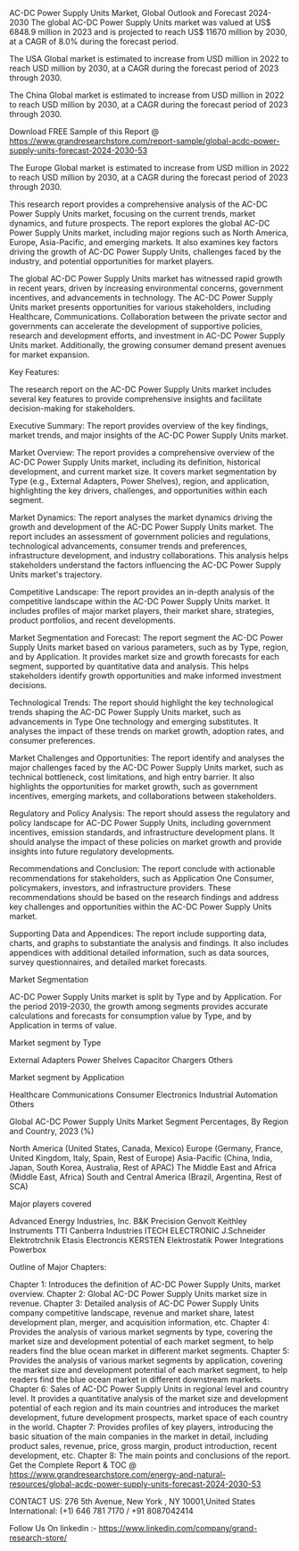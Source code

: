 AC-DC Power Supply Units Market, Global Outlook and Forecast 2024-2030
The global AC-DC Power Supply Units market was valued at US$ 6848.9 million in 2023 and is projected to reach US$ 11670 million by 2030, at a CAGR of 8.0% during the forecast period.

The USA Global market is estimated to increase from USD million in 2022 to reach USD million by 2030, at a CAGR during the forecast period of 2023 through 2030.

The China Global market is estimated to increase from USD million in 2022 to reach USD million by 2030, at a CAGR during the forecast period of 2023 through 2030.

Download FREE Sample of this Report @ https://www.grandresearchstore.com/report-sample/global-acdc-power-supply-units-forecast-2024-2030-53

The Europe Global market is estimated to increase from USD million in 2022 to reach USD million by 2030, at a CAGR during the forecast period of 2023 through 2030.

This research report provides a comprehensive analysis of the AC-DC Power Supply Units market, focusing on the current trends, market dynamics, and future prospects. The report explores the global AC-DC Power Supply Units market, including major regions such as North America, Europe, Asia-Pacific, and emerging markets. It also examines key factors driving the growth of AC-DC Power Supply Units, challenges faced by the industry, and potential opportunities for market players.

The global AC-DC Power Supply Units market has witnessed rapid growth in recent years, driven by increasing environmental concerns, government incentives, and advancements in technology. The AC-DC Power Supply Units market presents opportunities for various stakeholders, including Healthcare, Communications. Collaboration between the private sector and governments can accelerate the development of supportive policies, research and development efforts, and investment in AC-DC Power Supply Units market. Additionally, the growing consumer demand present avenues for market expansion.

Key Features:

The research report on the AC-DC Power Supply Units market includes several key features to provide comprehensive insights and facilitate decision-making for stakeholders.

Executive Summary: The report provides overview of the key findings, market trends, and major insights of the AC-DC Power Supply Units market.

Market Overview: The report provides a comprehensive overview of the AC-DC Power Supply Units market, including its definition, historical development, and current market size. It covers market segmentation by Type (e.g., External Adapters, Power Shelves), region, and application, highlighting the key drivers, challenges, and opportunities within each segment.

Market Dynamics: The report analyses the market dynamics driving the growth and development of the AC-DC Power Supply Units market. The report includes an assessment of government policies and regulations, technological advancements, consumer trends and preferences, infrastructure development, and industry collaborations. This analysis helps stakeholders understand the factors influencing the AC-DC Power Supply Units market's trajectory.

Competitive Landscape: The report provides an in-depth analysis of the competitive landscape within the AC-DC Power Supply Units market. It includes profiles of major market players, their market share, strategies, product portfolios, and recent developments.

Market Segmentation and Forecast: The report segment the AC-DC Power Supply Units market based on various parameters, such as by Type, region, and by Application. It provides market size and growth forecasts for each segment, supported by quantitative data and analysis. This helps stakeholders identify growth opportunities and make informed investment decisions.

Technological Trends: The report should highlight the key technological trends shaping the AC-DC Power Supply Units market, such as advancements in Type One technology and emerging substitutes. It analyses the impact of these trends on market growth, adoption rates, and consumer preferences.

Market Challenges and Opportunities: The report identify and analyses the major challenges faced by the AC-DC Power Supply Units market, such as technical bottleneck, cost limitations, and high entry barrier. It also highlights the opportunities for market growth, such as government incentives, emerging markets, and collaborations between stakeholders.

Regulatory and Policy Analysis: The report should assess the regulatory and policy landscape for AC-DC Power Supply Units, including government incentives, emission standards, and infrastructure development plans. It should analyse the impact of these policies on market growth and provide insights into future regulatory developments.

Recommendations and Conclusion: The report conclude with actionable recommendations for stakeholders, such as Application One Consumer, policymakers, investors, and infrastructure providers. These recommendations should be based on the research findings and address key challenges and opportunities within the AC-DC Power Supply Units market.

Supporting Data and Appendices: The report include supporting data, charts, and graphs to substantiate the analysis and findings. It also includes appendices with additional detailed information, such as data sources, survey questionnaires, and detailed market forecasts.

Market Segmentation

AC-DC Power Supply Units market is split by Type and by Application. For the period 2019-2030, the growth among segments provides accurate calculations and forecasts for consumption value by Type, and by Application in terms of value.

Market segment by Type

External Adapters
Power Shelves
Capacitor Chargers
Others

Market segment by Application

Healthcare
Communications
Consumer Electronics
Industrial Automation
Others

Global AC-DC Power Supply Units Market Segment Percentages, By Region and Country, 2023 (%)

North America (United States, Canada, Mexico)
Europe (Germany, France, United Kingdom, Italy, Spain, Rest of Europe)
Asia-Pacific (China, India, Japan, South Korea, Australia, Rest of APAC)
The Middle East and Africa (Middle East, Africa)
South and Central America (Brazil, Argentina, Rest of SCA)

Major players covered

Advanced Energy Industries, Inc.
B&K Precision
Genvolt
Keithley Instruments
TTI
Canberra Industries
ITECH ELECTRONIC
J.Schneider Elektrotrchnik
Etasis Electroncis
KERSTEN Elektrostatik
Power Integrations
Powerbox

Outline of Major Chapters:

Chapter 1: Introduces the definition of AC-DC Power Supply Units, market overview.
Chapter 2: Global AC-DC Power Supply Units market size in revenue.
Chapter 3: Detailed analysis of AC-DC Power Supply Units company competitive landscape, revenue and market share, latest development plan, merger, and acquisition information, etc.
Chapter 4: Provides the analysis of various market segments by type, covering the market size and development potential of each market segment, to help readers find the blue ocean market in different market segments.
Chapter 5: Provides the analysis of various market segments by application, covering the market size and development potential of each market segment, to help readers find the blue ocean market in different downstream markets.
Chapter 6: Sales of AC-DC Power Supply Units in regional level and country level. It provides a quantitative analysis of the market size and development potential of each region and its main countries and introduces the market development, future development prospects, market space of each country in the world.
Chapter 7: Provides profiles of key players, introducing the basic situation of the main companies in the market in detail, including product sales, revenue, price, gross margin, product introduction, recent development, etc.
Chapter 8: The main points and conclusions of the report.
Get the Complete Report & TOC @ https://www.grandresearchstore.com/energy-and-natural-resources/global-acdc-power-supply-units-forecast-2024-2030-53

CONTACT US:
276 5th Avenue, New York , NY 10001,United States
International: (+1) 646 781 7170 / +91 8087042414

Follow Us On linkedin :- https://www.linkedin.com/company/grand-research-store/
